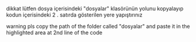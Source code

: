 dikkat lütfen dosya içerisindeki "dosyalar" klasörünün yolunu kopyalayıp kodun içerisindeki 2 . satırda gösterilen yere yapıştırınız 

warning pls copy the path of the folder called "dosyalar" and paste it in the highlighted area at 2nd line of the code
